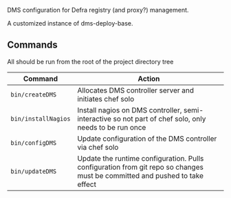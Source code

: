 DMS configuration for Defra registry (and proxy?) management.

A customized instance of dms-deploy-base.

## Commands

All should be run from the root of the project directory tree

Command | Action
---|---
`bin/createDMS` | Allocates DMS controller server and initiates chef solo
`bin/installNagios` | Install nagios on DMS controller, semi-interactive so not part of chef solo, only needs to be run once
`bin/configDMS` | Update configuration of the DMS controller via chef solo
`bin/updateDMS` | Update the runtime configuration. Pulls configuration from git repo so changes must be committed and pushed to take effect
